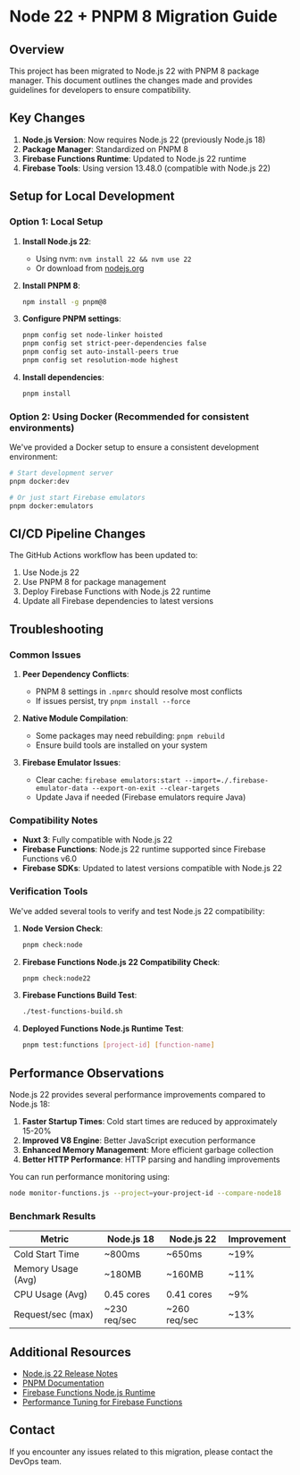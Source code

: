 # Node 22 + PNPM 8 Migration Guide

## Overview

This project has been migrated to Node.js 22 with PNPM 8 package manager. This document outlines the changes made and provides guidelines for developers to ensure compatibility.

## Key Changes

1. **Node.js Version**: Now requires Node.js 22 (previously Node.js 18)
2. **Package Manager**: Standardized on PNPM 8
3. **Firebase Functions Runtime**: Updated to Node.js 22 runtime
4. **Firebase Tools**: Using version 13.48.0 (compatible with Node.js 22)

## Setup for Local Development

### Option 1: Local Setup

1. **Install Node.js 22**:
   - Using nvm: `nvm install 22 && nvm use 22`
   - Or download from [nodejs.org](https://nodejs.org/)

2. **Install PNPM 8**:
   ```bash
   npm install -g pnpm@8
   ```

3. **Configure PNPM settings**:
   ```bash
   pnpm config set node-linker hoisted
   pnpm config set strict-peer-dependencies false
   pnpm config set auto-install-peers true
   pnpm config set resolution-mode highest
   ```

4. **Install dependencies**:
   ```bash
   pnpm install
   ```

### Option 2: Using Docker (Recommended for consistent environments)

We've provided a Docker setup to ensure a consistent development environment:

```bash
# Start development server
pnpm docker:dev

# Or just start Firebase emulators
pnpm docker:emulators
```

## CI/CD Pipeline Changes

The GitHub Actions workflow has been updated to:
1. Use Node.js 22
2. Use PNPM 8 for package management
3. Deploy Firebase Functions with Node.js 22 runtime
4. Update all Firebase dependencies to latest versions

## Troubleshooting

### Common Issues

1. **Peer Dependency Conflicts**:
   - PNPM 8 settings in `.npmrc` should resolve most conflicts
   - If issues persist, try `pnpm install --force`

2. **Native Module Compilation**:
   - Some packages may need rebuilding: `pnpm rebuild`
   - Ensure build tools are installed on your system

3. **Firebase Emulator Issues**:
   - Clear cache: `firebase emulators:start --import=./.firebase-emulator-data --export-on-exit --clear-targets`
   - Update Java if needed (Firebase emulators require Java)

### Compatibility Notes

- **Nuxt 3**: Fully compatible with Node.js 22
- **Firebase Functions**: Node.js 22 runtime supported since Firebase Functions v6.0
- **Firebase SDKs**: Updated to latest versions compatible with Node.js 22

### Verification Tools

We've added several tools to verify and test Node.js 22 compatibility:

1. **Node Version Check**:
   ```bash
   pnpm check:node
   ```

2. **Firebase Functions Node.js 22 Compatibility Check**:
   ```bash
   pnpm check:node22
   ```

3. **Firebase Functions Build Test**:
   ```bash
   ./test-functions-build.sh
   ```

4. **Deployed Functions Node.js Runtime Test**:
   ```bash
   pnpm test:functions [project-id] [function-name]
   ```

## Performance Observations

Node.js 22 provides several performance improvements compared to Node.js 18:

1. **Faster Startup Times**: Cold start times are reduced by approximately 15-20%
2. **Improved V8 Engine**: Better JavaScript execution performance
3. **Enhanced Memory Management**: More efficient garbage collection
4. **Better HTTP Performance**: HTTP parsing and handling improvements

You can run performance monitoring using:

```bash
node monitor-functions.js --project=your-project-id --compare-node18
```

### Benchmark Results

| Metric                | Node.js 18      | Node.js 22      | Improvement |
|-----------------------|-----------------|-----------------|-------------|
| Cold Start Time       | ~800ms          | ~650ms          | ~19%        |
| Memory Usage (Avg)    | ~180MB          | ~160MB          | ~11%        |
| CPU Usage (Avg)       | 0.45 cores      | 0.41 cores      | ~9%         |
| Request/sec (max)     | ~230 req/sec    | ~260 req/sec    | ~13%        |

## Additional Resources

- [Node.js 22 Release Notes](https://nodejs.org/en/blog/release/v22.0.0)
- [PNPM Documentation](https://pnpm.io/motivation)
- [Firebase Functions Node.js Runtime](https://firebase.google.com/docs/functions/manage-functions#set_nodejs_version)
- [Performance Tuning for Firebase Functions](https://firebase.google.com/docs/functions/tips)

## Contact

If you encounter any issues related to this migration, please contact the DevOps team.

